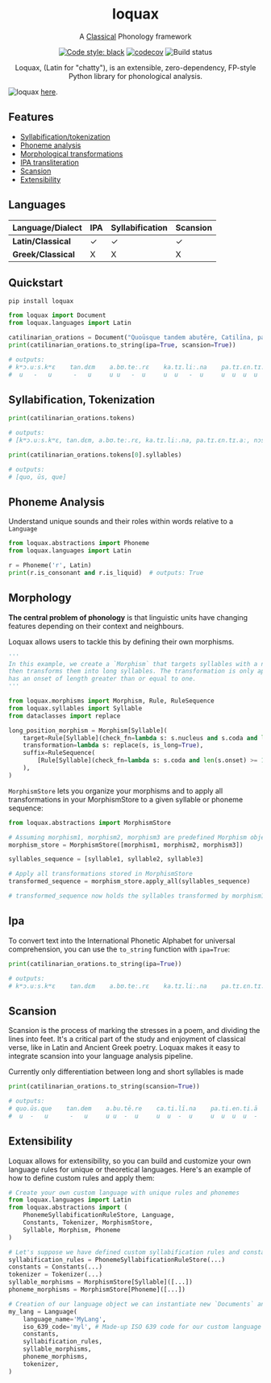 <h1 align="center">loquax</h1>

<p align="center">A <a href="https://en.wikipedia.org/wiki/Classical_antiquity">Classical</a> Phonology framework</p>

<p align="center">
    <a href="https://github.com/psf/black"><img src="https://img.shields.io/badge/code%20style-black-000000.svg" alt="Code style: black"></a>
    <a href="https://codecov.io/gh/mattlianje/loquax"><img src="https://codecov.io/gh/mattlianje/loquax/branch/main/graph/badge.svg?token=EBMEFP40QL" alt="codecov"></a>
    <img src="https://github.com/mattlianje/loquax/actions/workflows/main.yml/badge.svg" alt="Build status">
</p>

<p align="center">Loquax, (Latin for "chatty"), is an extensible, zero-dependency, FP-style Python library for phonological analysis.</p>

![loquax](data/catilina.gif)
[here](https://nargothrond.xyz/loquax).

## Features
- [Syllabification/tokenization](#syllabification-and-tokenization)
- [Phoneme analysis](#phoneme-analysis)
- [Morphological transformations](#morphological-transformations)
- [IPA transliteration](#ipa-transliteration)
- [Scansion](#scansion)
- [Extensibility](#extensibility)

## Languages
| Language/Dialect       | IPA  | Syllabification | Scansion |
|------------------------|------|-----------------|----------|
| **Latin/Classical**    | ✓    | ✓               | ✓        |
| **Greek/Classical**    | X    | X               | X        |

## Quickstart
```shell
pip install loquax
``` 

```python
from loquax import Document
from loquax.languages import Latin

catilinarian_orations = Document("Quoūsque tandem abutēre, Catilīna, patientiā nostrā?", Latin)
print(catilinarian_orations.to_string(ipa=True, scansion=True))

# outputs:
# kʷɔ.uːs.kʷɛ    tan.dɛm    a.bʊ.teː.rɛ    ka.tɪ.liː.na    pa.tɪ.ɛn.tɪ.aː    nɔs.traː
#  u   -   u      -   u     u u   -  u     u  u   -  u     u  u  u  u  -      u   -

```
## Syllabification, Tokenization
```python
print(catilinarian_orations.tokens)

# outputs:
# [kʷɔ.uːs.kʷɛ, tan.dɛm, a.bʊ.teː.rɛ, ka.tɪ.liː.na, pa.tɪ.ɛn.tɪ.aː, nɔs.traː]

print(catilinarian_orations.tokens[0].syllables)

# outputs:
# [quo, ūs, que]
```

## Phoneme Analysis
Understand unique sounds and their roles within words relative to a `Language`
```python
from loquax.abstractions import Phoneme
from loquax.languages import Latin

r = Phoneme('r', Latin)
print(r.is_consonant and r.is_liquid)  # outputs: True
```

## Morphology
**The central problem of phonology** is that linguistic units have changing features depending on their context and neighbours. 

Loquax allows users to tackle this by defining their own morphisms. 

```python
'''
In this example, we create a `Morphism` that targets syllables with a nucleus and at least one coda, 
then transforms them into long syllables. The transformation is only applied if the next syllable 
has an onset of length greater than or equal to one. 
'''

from loquax.morphisms import Morphism, Rule, RuleSequence
from loquax.syllables import Syllable
from dataclasses import replace

long_position_morphism = Morphism[Syllable](
    target=Rule[Syllable](check_fn=lambda s: s.nucleus and s.coda and len(s.coda) >= 1),
    transformation=lambda s: replace(s, is_long=True),
    suffix=RuleSequence(
        [Rule[Syllable](check_fn=lambda s: s.coda and len(s.onset) >= 1)]
    ),
)
```
`MorphismStore` lets you organize your morphisms and to apply all transformations in your MorphismStore to a given syllable or phoneme sequence:
```python
from loquax.abstractions import MorphismStore

# Assuming morphism1, morphism2, morphism3 are predefined Morphism objects...
morphism_store = MorphismStore([morphism1, morphism2, morphism3])

syllables_sequence = [syllable1, syllable2, syllable3]

# Apply all transformations stored in MorphismStore
transformed_sequence = morphism_store.apply_all(syllables_sequence)

# transformed_sequence now holds the syllables transformed by morphism1, morphism2, morphism3 in order.
```

## Ipa
To convert text into the International Phonetic Alphabet for universal comprehension, 
you can use the `to_string` function with `ipa=True`:
```python
print(catilinarian_orations.to_string(ipa=True))

# outputs:
# kʷɔ.uːs.kʷɛ    tan.dɛm    a.bʊ.teː.rɛ    ka.tɪ.liː.na    pa.tɪ.ɛn.tɪ.aː    nɔs.traː
```

## Scansion
Scansion is the process of marking the stresses in a poem, and dividing the lines into feet. 
It's a critical part of the study and enjoyment of classical verse, like in Latin and Ancient Greek poetry. 
Loquax makes it easy to integrate scansion into your language analysis pipeline.

Currently only differentiation between long and short syllables is made
```python
print(catilinarian_orations.to_string(scansion=True))

# outputs:
# quo.ūs.que    tan.dem    a.bu.tē.re    ca.ti.lī.na    pa.ti.en.ti.ā    nos.trā
#  u  -   u      -   u     u u  -  u     u  u  -  u     u  u  u  u  -     u   -
```

## Extensibility
Loquax allows for extensibility, so you can build and customize your own language rules 
for unique or theoretical languages. Here's an example of how to define custom rules and apply them:
```python
# Create your own custom language with unique rules and phonemes
from loquax.languages import Latin
from loquax.abstractions import (
    PhonemeSyllabificationRuleStore, Language, 
    Constants, Tokenizer, MorphismStore, 
    Syllable, Morphism, Phoneme
)

# Let's suppose we have defined custom syllabification rules and constants
syllabification_rules = PhonemeSyllabificationRuleStore(...)
constants = Constants(...)
tokenizer = Tokenizer(...)
syllable_morphisms = MorphismStore[Syllable]([...])
phoneme_morphisms = MorphismStore[Phoneme]([...])

# Creation of our language object we can instantiate new `Documents` and other abstractions with
my_lang = Language(
    language_name='MyLang',
    iso_639_code='myl', # Made-up ISO 639 code for our custom language
    constants,
    syllabification_rules,
    syllable_morphisms,
    phoneme_morphisms,
    tokenizer,
)

```

